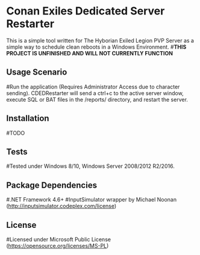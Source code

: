 # Conan Exiles Dedicated Server Restarter

This is a simple tool written for The Hyborian Exiled Legion PVP Server as a simple way to schedule clean reboots in a Windows Environment.
                                          #**THIS PROJECT IS UNFINISHED AND WILL NOT CURRENTLY FUNCTION**

## Usage Scenario
#Run the application (Requires Administrator Access due to character sending).  CDEDRestarter will send a ctrl+c to the active server window, execute SQL or BAT files in the /reports/ directory, and restart the server.

## Installation

#TODO

## Tests
#Tested under Windows 8/10, Windows Server 2008/2012 R2/2016.

## Package Dependencies
#.NET Framework 4.6+
#InputSimulator wrapper by Michael Noonan (http://inputsimulator.codeplex.com/license)

## License
#Licensed under Microsoft Public License (https://opensource.org/licenses/MS-PL)
